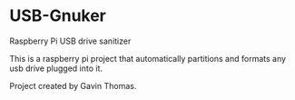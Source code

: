 # USB-Gnuker
Raspberry Pi USB drive sanitizer



This is a raspberry pi project that automatically partitions and formats any usb drive plugged into it.

Project created by Gavin Thomas.

